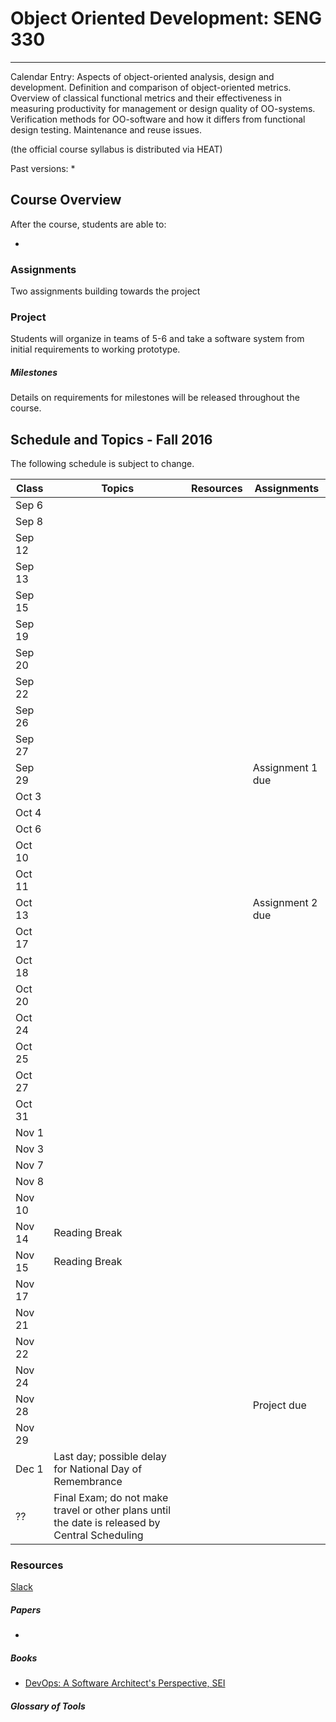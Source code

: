 # Object Oriented Development: SENG 330
-------------------------

Calendar Entry: Aspects of object-oriented analysis, design and development. Definition and comparison of object-oriented metrics. Overview of classical functional metrics and their effectiveness in measuring productivity for management or design quality of OO-systems. Verification methods for OO-software and how it differs from functional design testing. Maintenance and reuse issues.

(the official course syllabus is distributed via HEAT)

Past versions:
* 

## Course Overview



After the course, students are able to:

* 

### Assignments

Two assignments building towards the project

### Project
Students will organize in teams of 5-6 and take a software system from initial requirements to working prototype.

##### Milestones

Details on requirements for milestones will be released throughout the course.

## Schedule and Topics - Fall 2016

The following schedule is subject to change.

| Class  | Topics                                                    | Resources | Assignments      |
| ------ | --------------------------------------------------------- | --------- | ---------------- |
| Sep 6  |                                                           |           |                  |
| Sep 8  |                                                           |           |                  |
| Sep 12 |                                                           |           |                  |
| Sep 13 |                                                           |           |                  |
| Sep 15 |                                                           |           |                  |
| Sep 19 |                                                           |           |                  |
| Sep 20 |                                                           |           |                  |
| Sep 22 |                                                           |           |                  |
| Sep 26 |                                                           |           |                  |
| Sep 27 |                                                           |           |                  |
| Sep 29 |                                                           |           | Assignment 1 due |
| Oct 3  |                                                           |           |                  |
| Oct 4  |                                                           |           |                  |
| Oct 6  |                                                           |           |                  |
| Oct 10 |                                                           |           |                  |
| Oct 11 |                                                           |           |                  |
| Oct 13 |                                                           |           | Assignment 2 due |
| Oct 17 |                                                           |           |                  |
| Oct 18 |                                                           |           |                  |
| Oct 20 |                                                           |           |                  |
| Oct 24 |                                                           |           |                  |
| Oct 25 |                                                           |           |                  |
| Oct 27 |                                                           |           |                  |
| Oct 31 |                                                           |           |                  |
| Nov 1  |                                                           |           |                  |
| Nov 3  |                                                           |           |                  |
| Nov 7  |                                                           |           |                  |
| Nov 8  |                                                           |           |                  |
| Nov 10 |                                                           |           |                  |
| Nov 14 | Reading Break                                             |           |                  |
| Nov 15 | Reading Break                                             |           |                  |
| Nov 17 |                                                           |           |                  |
| Nov 21 |                                                           |           |                  |
| Nov 22 |                                                           |           |                  |
| Nov 24 |                                                           |           |                  |
| Nov 28 |                                                           |           | Project due      |
| Nov 29 |                                                           |           |                  |
| Dec 1  | Last day; possible delay for National Day of Remembrance  |           |                  |
| ?? 	 | Final Exam; do not make travel or other plans until the date is released by Central Scheduling | | 

### Resources

[Slack](https://csc519-s17.slack.com/)

##### Papers

* 

##### Books

* [DevOps: A Software Architect's Perspective, SEI](http://www.amazon.com/DevOps-Software-Architects-Perspective-Engineering/dp/0134049845)

##### Glossary of Tools

